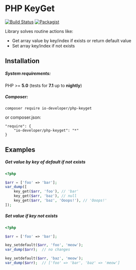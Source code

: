 # PHP KeyGet
[![Build Status](https://travis-ci.org/io-developer/php-keyget.svg?branch=master)](https://travis-ci.org/io-developer/php-keyget)
[![Packagist](https://img.shields.io/packagist/v/io-developer/php-keyget.svg)](https://packagist.org/packages/io-developer/php-keyget)

Library solves routine actions like:
* Get array value by key/index if exists or return default value
* Set array key/index if not exists

## Installation

##### System requirements:
PHP >= __5.0__ (tests for __7.1__ up to __nightly__)

##### Composer:
````
composer require io-developer/php-keyget
````
or composer.json:
````
"require": {
    "io-developer/php-keyget": "*"
}
````

## Examples

##### Get value by key of default if not exists
```php
<?php

$arr = ['foo' => 'bar'];
var_dump([
    key_get($arr, 'foo'), // 'bar'
    key_get($arr, 'baz'), // null
    key_get($arr, 'baz', 'Ooops!'), // 'Ooops!'
]);
```

##### Set value if key not exists
```php
<?php

$arr = ['foo' => 'bar'];

key_setdefault($arr, 'foo', 'meow');
var_dump($arr);  // no changes

key_setdefault($arr, 'baz', 'meow');
var_dump($arr);  // ['foo' => 'bar', 'baz' => 'meow']
```